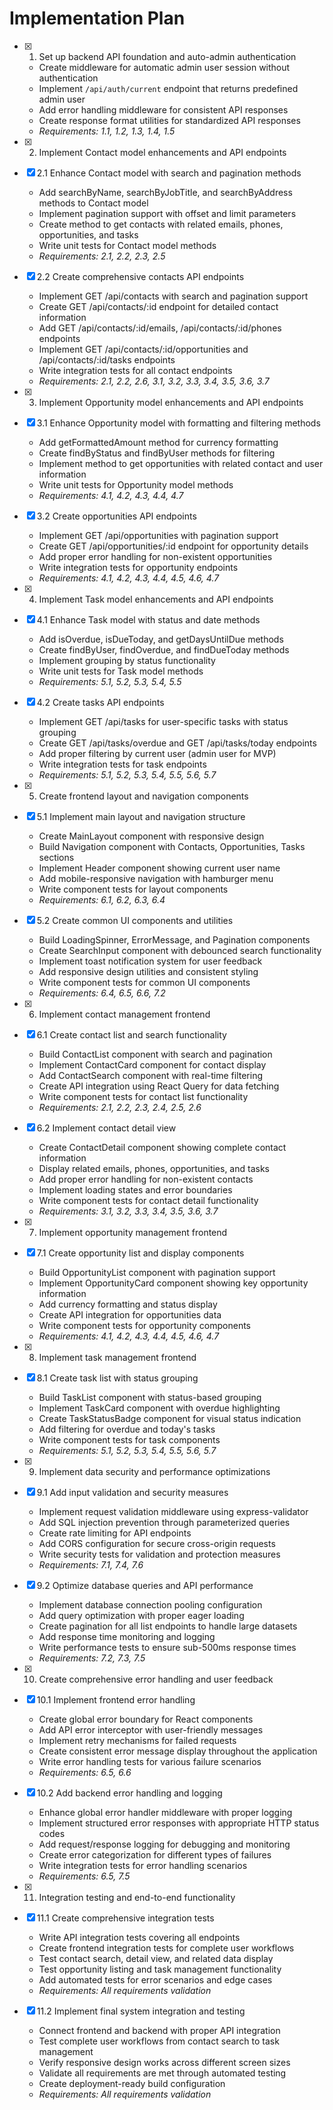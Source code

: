 # Implementation Plan

- [x] 1. Set up backend API foundation and auto-admin authentication
  - Create middleware for automatic admin user session without authentication
  - Implement `/api/auth/current` endpoint that returns predefined admin user
  - Add error handling middleware for consistent API responses
  - Create response format utilities for standardized API responses
  - _Requirements: 1.1, 1.2, 1.3, 1.4, 1.5_

- [x] 2. Implement Contact model enhancements and API endpoints
- [x] 2.1 Enhance Contact model with search and pagination methods
  - Add searchByName, searchByJobTitle, and searchByAddress methods to Contact model
  - Implement pagination support with offset and limit parameters
  - Create method to get contacts with related emails, phones, opportunities, and tasks
  - Write unit tests for Contact model methods
  - _Requirements: 2.1, 2.2, 2.3, 2.5_

- [x] 2.2 Create comprehensive contacts API endpoints
  - Implement GET /api/contacts with search and pagination support
  - Create GET /api/contacts/:id endpoint for detailed contact information
  - Add GET /api/contacts/:id/emails, /api/contacts/:id/phones endpoints
  - Implement GET /api/contacts/:id/opportunities and /api/contacts/:id/tasks endpoints
  - Write integration tests for all contact endpoints
  - _Requirements: 2.1, 2.2, 2.6, 3.1, 3.2, 3.3, 3.4, 3.5, 3.6, 3.7_

- [x] 3. Implement Opportunity model enhancements and API endpoints
- [x] 3.1 Enhance Opportunity model with formatting and filtering methods
  - Add getFormattedAmount method for currency formatting
  - Create findByStatus and findByUser methods for filtering
  - Implement method to get opportunities with related contact and user information
  - Write unit tests for Opportunity model methods
  - _Requirements: 4.1, 4.2, 4.3, 4.4, 4.7_

- [x] 3.2 Create opportunities API endpoints
  - Implement GET /api/opportunities with pagination support
  - Create GET /api/opportunities/:id endpoint for opportunity details
  - Add proper error handling for non-existent opportunities
  - Write integration tests for opportunity endpoints
  - _Requirements: 4.1, 4.2, 4.3, 4.4, 4.5, 4.6, 4.7_

- [x] 4. Implement Task model enhancements and API endpoints
- [x] 4.1 Enhance Task model with status and date methods
  - Add isOverdue, isDueToday, and getDaysUntilDue methods
  - Create findByUser, findOverdue, and findDueToday methods
  - Implement grouping by status functionality
  - Write unit tests for Task model methods
  - _Requirements: 5.1, 5.2, 5.3, 5.4, 5.5_

- [x] 4.2 Create tasks API endpoints
  - Implement GET /api/tasks for user-specific tasks with status grouping
  - Create GET /api/tasks/overdue and GET /api/tasks/today endpoints
  - Add proper filtering by current user (admin user for MVP)
  - Write integration tests for task endpoints
  - _Requirements: 5.1, 5.2, 5.3, 5.4, 5.5, 5.6, 5.7_

- [x] 5. Create frontend layout and navigation components
- [x] 5.1 Implement main layout and navigation structure
  - Create MainLayout component with responsive design
  - Build Navigation component with Contacts, Opportunities, Tasks sections
  - Implement Header component showing current user name
  - Add mobile-responsive navigation with hamburger menu
  - Write component tests for layout components
  - _Requirements: 6.1, 6.2, 6.3, 6.4_

- [x] 5.2 Create common UI components and utilities
  - Build LoadingSpinner, ErrorMessage, and Pagination components
  - Create SearchInput component with debounced search functionality
  - Implement toast notification system for user feedback
  - Add responsive design utilities and consistent styling
  - Write component tests for common UI components
  - _Requirements: 6.4, 6.5, 6.6, 7.2_

- [x] 6. Implement contact management frontend
- [x] 6.1 Create contact list and search functionality
  - Build ContactList component with search and pagination
  - Implement ContactCard component for contact display
  - Add ContactSearch component with real-time filtering
  - Create API integration using React Query for data fetching
  - Write component tests for contact list functionality
  - _Requirements: 2.1, 2.2, 2.3, 2.4, 2.5, 2.6_

- [x] 6.2 Implement contact detail view
  - Create ContactDetail component showing complete contact information
  - Display related emails, phones, opportunities, and tasks
  - Add proper error handling for non-existent contacts
  - Implement loading states and error boundaries
  - Write component tests for contact detail functionality
  - _Requirements: 3.1, 3.2, 3.3, 3.4, 3.5, 3.6, 3.7_

- [x] 7. Implement opportunity management frontend
- [x] 7.1 Create opportunity list and display components
  - Build OpportunityList component with pagination support
  - Implement OpportunityCard component showing key opportunity information
  - Add currency formatting and status display
  - Create API integration for opportunities data
  - Write component tests for opportunity components
  - _Requirements: 4.1, 4.2, 4.3, 4.4, 4.5, 4.6, 4.7_

- [x] 8. Implement task management frontend
- [x] 8.1 Create task list with status grouping
  - Build TaskList component with status-based grouping
  - Implement TaskCard component with overdue highlighting
  - Create TaskStatusBadge component for visual status indication
  - Add filtering for overdue and today's tasks
  - Write component tests for task components
  - _Requirements: 5.1, 5.2, 5.3, 5.4, 5.5, 5.6, 5.7_

- [x] 9. Implement data security and performance optimizations
- [x] 9.1 Add input validation and security measures
  - Implement request validation middleware using express-validator
  - Add SQL injection prevention through parameterized queries
  - Create rate limiting for API endpoints
  - Add CORS configuration for secure cross-origin requests
  - Write security tests for validation and protection measures
  - _Requirements: 7.1, 7.4, 7.6_

- [x] 9.2 Optimize database queries and API performance
  - Implement database connection pooling configuration
  - Add query optimization with proper eager loading
  - Create pagination for all list endpoints to handle large datasets
  - Add response time monitoring and logging
  - Write performance tests to ensure sub-500ms response times
  - _Requirements: 7.2, 7.3, 7.5_

- [x] 10. Create comprehensive error handling and user feedback
- [x] 10.1 Implement frontend error handling
  - Create global error boundary for React components
  - Add API error interceptor with user-friendly messages
  - Implement retry mechanisms for failed requests
  - Create consistent error message display throughout the application
  - Write error handling tests for various failure scenarios
  - _Requirements: 6.5, 6.6_

- [x] 10.2 Add backend error handling and logging
  - Enhance global error handler middleware with proper logging
  - Implement structured error responses with appropriate HTTP status codes
  - Add request/response logging for debugging and monitoring
  - Create error categorization for different types of failures
  - Write integration tests for error handling scenarios
  - _Requirements: 6.5, 7.5_

- [x] 11. Integration testing and end-to-end functionality
- [x] 11.1 Create comprehensive integration tests
  - Write API integration tests covering all endpoints
  - Create frontend integration tests for complete user workflows
  - Test contact search, detail view, and related data display
  - Test opportunity listing and task management functionality
  - Add automated tests for error scenarios and edge cases
  - _Requirements: All requirements validation_

- [x] 11.2 Implement final system integration and testing
  - Connect frontend and backend with proper API integration
  - Test complete user workflows from contact search to task management
  - Verify responsive design works across different screen sizes
  - Validate all requirements are met through automated testing
  - Create deployment-ready build configuration
  - _Requirements: All requirements validation_